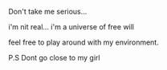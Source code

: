 Don't take me serious...

i'm nit real... i'm a universe of free will

feel free to play around with my environment.

P.S Dont go close to my girl
